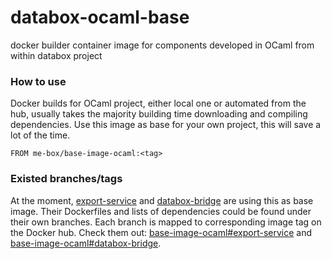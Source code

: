 # databox-ocaml-base
docker builder container image for components developed in OCaml from within databox project

### How to use
Docker builds for OCaml project, either local one or automated from the hub, usually takes the majority building time downloading and compiling dependencies.
Use this image as base for your own project, this will save a lot of the time.
```
FROM me-box/base-image-ocaml:<tag>
```

### Existed branches/tags
At the moment, [export-service] and [databox-bridge] are using this as base image. Their Dockerfiles and lists of dependencies could be found under their own branches. Each branch is mapped to corresponding image tag on the Docker hub. Check them out: [base-image-ocaml#export-service] and [base-image-ocaml#databox-bridge].

[export-service]: https://github.com/me-box/core-export-service
[databox-bridge]: https://github.com/sevenEng/databox-bridge
[base-image-ocaml#export-service]: https://github.com/me-box/base-image-ocaml/tree/export-service
[base-image-ocaml#databox-bridge]: https://github.com/me-box/base-image-ocaml/tree/databox-bridge
